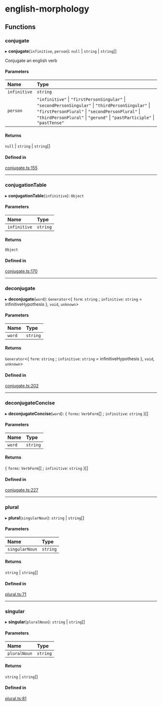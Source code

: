 # english-morphology

## Functions

### conjugate

▸ **conjugate**(`infinitive`, `person`): ``null`` \| `string` \| `string`[]

Conjugate an english verb

#### Parameters

| Name | Type |
| :------ | :------ |
| `infinitive` | `string` |
| `person` | ``"infinitive"`` \| ``"firstPersonSingular"`` \| ``"secondPersonSingular"`` \| ``"thirdPersonSingular"`` \| ``"firstPersonPlural"`` \| ``"secondPersonPlural"`` \| ``"thirdPersonPlural"`` \| ``"gerund"`` \| ``"pastParticiple"`` \| ``"pastTense"`` |

#### Returns

``null`` \| `string` \| `string`[]

#### Defined in

[conjugate.ts:155](https://github.com/joelyjoel/english-morphology/blob/9c30e8e/src/conjugate.ts#L155)

___

### conjugationTable

▸ **conjugationTable**(`infinitive`): `Object`

#### Parameters

| Name | Type |
| :------ | :------ |
| `infinitive` | `string` |

#### Returns

`Object`

#### Defined in

[conjugate.ts:170](https://github.com/joelyjoel/english-morphology/blob/9c30e8e/src/conjugate.ts#L170)

___

### deconjugate

▸ **deconjugate**(`word`): `Generator`<{ `form`: `string` ; `infinitive`: `string` = infinitiveHypothesis }, `void`, `unknown`\>

#### Parameters

| Name | Type |
| :------ | :------ |
| `word` | `string` |

#### Returns

`Generator`<{ `form`: `string` ; `infinitive`: `string` = infinitiveHypothesis }, `void`, `unknown`\>

#### Defined in

[conjugate.ts:202](https://github.com/joelyjoel/english-morphology/blob/9c30e8e/src/conjugate.ts#L202)

___

### deconjugateConcise

▸ **deconjugateConcise**(`word`): { `forms`: `VerbForm`[] ; `infinitive`: `string`  }[]

#### Parameters

| Name | Type |
| :------ | :------ |
| `word` | `string` |

#### Returns

{ `forms`: `VerbForm`[] ; `infinitive`: `string`  }[]

#### Defined in

[conjugate.ts:227](https://github.com/joelyjoel/english-morphology/blob/9c30e8e/src/conjugate.ts#L227)

___

### plural

▸ **plural**(`singularNoun`): `string` \| `string`[]

#### Parameters

| Name | Type |
| :------ | :------ |
| `singularNoun` | `string` |

#### Returns

`string` \| `string`[]

#### Defined in

[plural.ts:71](https://github.com/joelyjoel/english-morphology/blob/9c30e8e/src/plural.ts#L71)

___

### singular

▸ **singular**(`pluralNoun`): `string` \| `string`[]

#### Parameters

| Name | Type |
| :------ | :------ |
| `pluralNoun` | `string` |

#### Returns

`string` \| `string`[]

#### Defined in

[plural.ts:81](https://github.com/joelyjoel/english-morphology/blob/9c30e8e/src/plural.ts#L81)
